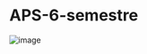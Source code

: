 # APS-6-semestre
![image](https://user-images.githubusercontent.com/91160376/198855810-0ad7d27f-619b-46aa-9a14-087aae1b621f.png)

